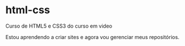 # html-css
Curso de HTML5 e CSS3 do curso em video

Estou aprendendo a criar sites e agora vou gerenciar meus repositórios.
